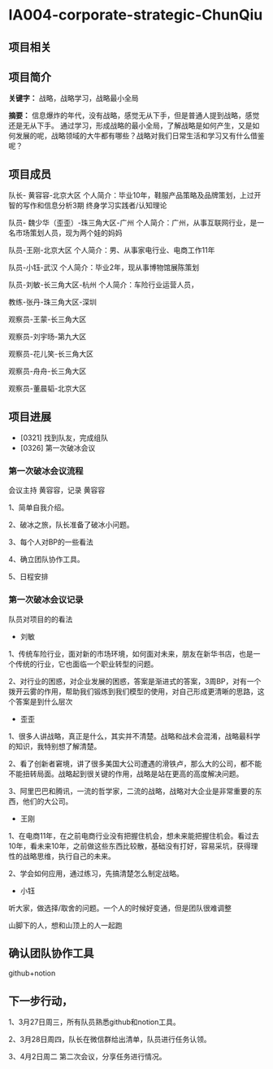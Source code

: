 # IA004-corporate-strategic-ChunQiu
## 项目相关
## 项目简介	
**关键字：**
战略，战略学习，战略最小全局

**摘要：**
信息爆炸的年代，没有战略，感觉无从下手，但是普通人提到战略，感觉还是无从下手。
通过学习，形成战略的最小全局，了解战略是如何产生，又是如何发展的呢，战略领域的大牛都有哪些？战略对我们日常生活和学习又有什么借鉴呢？

## 项目成员
 队长- 黄容容-北京大区
个人简介：毕业10年，鞋服产品策略及品牌策划，上过开智的写作和信息分析3期
终身学习实践者/认知理论

队员- 魏少华（歪歪）-珠三角大区-广州
个人简介：广州，从事互联网行业，是一名市场策划人员，现为两个娃的妈妈

队员-王刚-北京大区
个人简介：男、从事家电行业、电商工作11年

队员-小钰-武汉
个人简介：毕业2年，现从事博物馆展陈策划

队员-刘敏-长三角大区-杭州
个人简介：车险行业运营人员，

教练-张丹-珠三角大区-深圳

观察员-王蒙-长三角大区

观察员-刘宇旸-第九大区

观察员-花儿笑-长三角大区

观察员-舟舟-长三角大区

观察员-董晨韬-北京大区

## 项目进展

- [0321] 找到队友，完成组队
- [0326] 第一次破冰会议
### 第一次破冰会议流程
会议主持 黄容容，记录 黄容容

1、简单自我介绍。

2、破冰之旅，队长准备了破冰小问题。

3、每个人对BP的一些看法

4、确立团队协作工具。

5、日程安排
### 第一次破冰会议记录

队员对项目的的看法
- 刘敏

1、传统车险行业，面对新的市场环境，如何面对未来，朋友在新华书店，也是一个传统的行业，它也面临一个职业转型的问题。

2、对行业的困惑，对企业发展的困惑，答案是渐进式的答案，3周BP，对有一个拨开云雾的作用，帮助我们锻炼到我们模型的使用，对自己形成更清晰的思路，这个答案是到什么层次

- 歪歪

1、很多人讲战略，真正是什么，其实并不清楚。战略和战术会混淆，战略最科学的知识，我特别想了解清楚。

2、看了创新者窘境，讲了很多美国大公司遭遇的滑铁卢，那么大的公司，都不能不能扭转局面。战略起到很关键的作用，战略是站在更高的高度解决问题。

3、阿里巴巴和腾讯，一流的哲学家，二流的战略，战略对大企业是非常重要的东西，他们的大公司。

- 王刚

1、在电商11年，在之前电商行业没有把握住机会，想未来能把握住机会。看过去10年，看未来10年，之前做这些东西比较散，基础没有打好，容易采坑，获得理性的战略思维，执行自己的未来。

2、学会如何应用，通过练习，先搞清楚怎么制定战略。

- 小钰

听大家，做选择/取舍的问题。一个人的时候好变通，但是团队很难调整

山脚下的人，想和山顶上的人一起跑

## 确认团队协作工具
github+notion

## 下一步行动，

1、3月27日周三，所有队员熟悉github和notion工具。

2、3月28日周四，队长在微信群给出清单，队员进行任务认领。

3、4月2日周二 第二次会议，分享任务进行情况。

